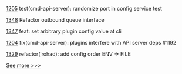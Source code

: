 
[1205](https://github.com/hyperledger/cactus/pull/1205) test(cmd-api-server): randomize port in config service test

[1348](https://github.com/hyperledger/aries-cloudagent-python/pull/1348) Refactor outbound queue interface

[1347](https://github.com/hyperledger/aries-cloudagent-python/pull/1347) feat: set arbitrary plugin config value at cli

[1204](https://github.com/hyperledger/cactus/pull/1204) fix(cmd-api-server): plugins interfere with API server deps #1192

[1329](https://github.com/hyperledger/iroha/pull/1329) refactor(irohad): add config order ENV -> FILE


[See more >>>](https://start-here.hyperledger.org/pull-requests)
